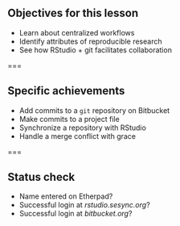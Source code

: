 ---
---

## Objectives for this lesson

- Learn about centralized workflows
- Identify attributes of reproducible research
- See how RStudio + git facilitates collaboration

===

## Specific achievements

- Add commits to a `git` repository on Bitbucket
- Make commits to a project file
- Synchronize a repository with RStudio
- Handle a merge conflict with grace

===

## Status check

- Name entered on Etherpad?
- Successful login at *rstudio.sesync.org*?
- Successful login at *bitbucket.org*?

